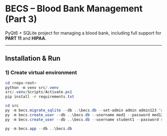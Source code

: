 # BECS – Blood Bank Management (Part 3)

PyQt6 + SQLite project for managing a blood bank, including full support for **PART 11** and **HIPAA**.

---

## Installation & Run

### 1) Create virtual environment
```powershell
cd <repo-root>
python -m venv src/.venv
src/.venv/Scripts/Activate.ps1
pip install -r requirements.txt

cd src
py -m becs.migrate_sqlite --db ..\becs.db --set-admin admin admin123 "Admin" "User"
py -m becs.create_user --db ..\becs.db --username med1 --password med123 --first Med --last User --role medical
py -m becs.create_user --db ..\becs.db --username student1 --password stud123 --first Stu --last Dent --role student

py -m becs.app --db ..\becs.db
